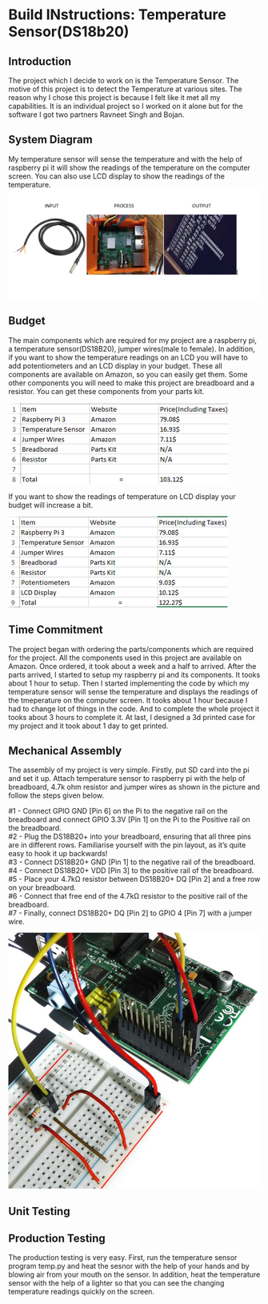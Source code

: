 # Build INstructions: Temperature Sensor(DS18b20)
## Introduction
The project which I decide to work on is the Temperature Sensor. The motive of this project is to detect the Temperature at various sites. The reason why I chose this project is because I felt like it met all my capabilities. It is an individual project so I worked on it alone but for the software I got two partners Ravneet Singh and Bojan. 

## System Diagram
My temperature sensor will sense the temperature and with the help of raspberry pi it will show the readings of the temperature on the computer screen. You can also use LCD display to show the readings of the temperature.
![alt text](https://github.com/GaGanGr3wal/My-Project/blob/master/SystemDiagram.PNG)

## Budget
The main components which are required for my project are a raspberry pi, a temperature sensor(DS18B20), jumper wires(male to female). In addition, if you want to show the temperature readings on an LCD you will have to add potentiometers and an LCD display in your budget. These all components are available on Amazon, so you can easily get them. Some other components you will need to make this project are breadboard and a resistor. You can get these components from your parts kit.

![alt text](https://github.com/GaGanGr3wal/My-Project/blob/master/budget11.PNG)

If you want to show the readings of temperature on LCD display your budget will increase a bit. 

![alt text](https://github.com/GaGanGr3wal/My-Project/blob/master/budget111.PNG)

## Time Commitment
The project began with ordering the parts/components which are required for the project. All the components used in this project are available on Amazon. Once ordered, it took about a week and a half to arrived. After the parts arrived, I started to setup my raspberry pi and its components. It tooks about 1 hour to setup. Then I started implementing the code by which my temperature sensor will sense the temperature and displays the readings of the tmeperature on the computer screen. It tooks about 1 hour because I had to change lot of things in the code. And to complete the whole project it tooks about 3 hours to complete it. At last, I designed a 3d printed case for my project and it took about 1 day to get printed.

## Mechanical Assembly 
The assembly of my project is very simple. Firstly, put SD card into the pi and set it up. Attach temperature sensor to raspberry pi with the help of breadboard, 4.7k ohm resistor and jumper wires as shown in the picture and follow the steps given below.

#1 - Connect GPIO GND [Pin 6] on the Pi to the negative rail on the breadboard and connect GPIO 3.3V [Pin 1] on the Pi to the Positive rail on the breadboard.<br>
#2 - Plug the DS18B20+ into your breadboard, ensuring that all three pins are in different rows. Familiarise yourself with the pin layout, as it’s quite easy to hook it up backwards!<br>
#3 -  Connect DS18B20+ GND [Pin 1] to the negative rail of the breadboard.<br>
#4 -  Connect DS18B20+ VDD [Pin 3] to the positive rail of the breadboard.<br>
#5 -  Place your 4.7kΩ resistor between DS18B20+ DQ [Pin 2] and a free row on your breadboard.<br>
#6 - Connect that free end of the 4.7kΩ resistor to the positive rail of the breadboard.<br>
#7 -   Finally, connect DS18B20+ DQ [Pin 2] to GPIO 4 [Pin 7] with a jumper wire.<br>

![alt text](https://github.com/GaGanGr3wal/My-Project/blob/master/DS18B20-rpi-setup-3.JPG)

## Unit Testing


## Production Testing 
The production testing is very easy. First, run the temperature sensor program temp.py and heat the sesnor with the help of your hands and by blowing air from your mouth on the sensor. In addition, heat the temperature sensor with the help of a lighter so that you can see the changing temperature readings quickly on the screen.

